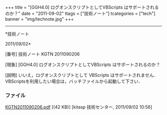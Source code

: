 ﻿+++
title = "[GGH4.0] ログオンスクリプトとしてVBScripts はサポートされるのか？"
date = "2011-09-02"
ttags = ["技術ノート"]
tcategories = ["tech"]
banner = "img/technote.jpg"
+++

-----------------------------------------------------------------------------------------------------------------------------

*技術ノート

2011/09/02*


[番号]
技術ノート KGTN 2011090206

[現象]
[GGH4.0] ログオンスクリプトとしてVBScripts はサポートされるのか？

[説明]
いいえ，ログオンスクリプトとして VBScripts はサポートされません．
VBScriptsを利用したい場合は，バッチファイルから起動して下さい．


### ファイル

 
 


[KGTN2011090206.pdf](http://techreport.kitasp.net/attachments/download/617/KGTN2011090206.pdf)
 [(42 KB)] [kitasp 技術センター, 2011/09/02
10:56]


 


 

